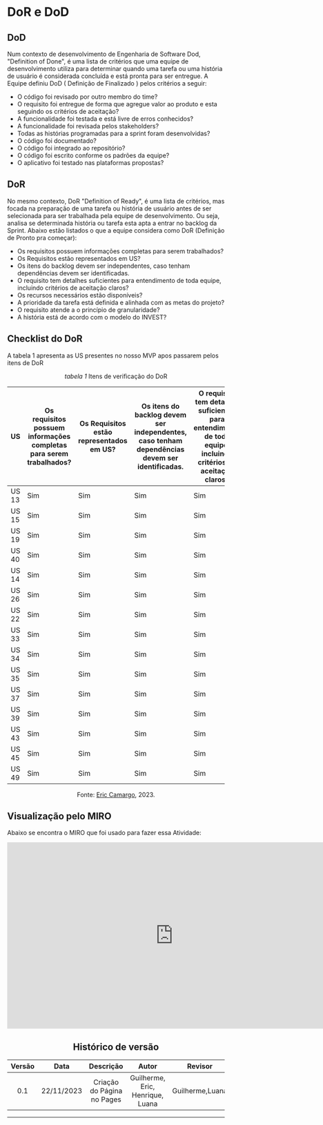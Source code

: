 # DoR e DoD

## DoD

Num contexto de desenvolvimento de Engenharia de Software Dod, "Definition of Done", é uma lista de critérios que uma equipe de desenvolvimento utiliza para determinar quando uma tarefa ou uma história de usuário é considerada concluída e está pronta para ser entregue. A Equipe definiu DoD ( Definição de Finalizado ) pelos critérios a seguir:

- O código foi revisado por outro membro do time?
- O requisito foi entregue de forma que agregue valor ao produto e esta seguindo os critérios de aceitação?
- A funcionalidade foi testada e está livre de erros conhecidos?
- A funcionalidade foi revisada pelos stakeholders?
- Todas as histórias programadas para a sprint foram desenvolvidas?
- O código foi documentado?
- O código foi integrado ao repositório?
- O código foi escrito conforme os padrões da equipe?
- O aplicativo foi testado nas plataformas propostas?


## DoR

No mesmo contexto, DoR "Definition of Ready", é uma lista de critérios, mas focada na preparação de uma tarefa ou história de usuário antes de ser selecionada para ser trabalhada pela equipe de desenvolvimento. Ou seja, analisa se determinada história ou tarefa esta apta a entrar no backlog da Sprint. Abaixo estão listados o que a equipe considera como DoR (Definição de Pronto pra começar):

- Os requisitos possuem informações completas para serem trabalhados?
- Os Requisitos estão representados em US?
- Os itens do backlog devem ser independentes, caso tenham dependências devem ser identificadas.
- O requisito tem detalhes suficientes para entendimento de toda equipe, incluindo critérios de aceitação claros?
- Os recursos necessários estão disponíveis?
- A prioridade da tarefa está definida e alinhada com as metas do projeto?
- O requisito atende a o princípio de granularidade?
- A história está de acordo com o modelo do INVEST?

## Checklist do DoR

A tabela 1 apresenta as US presentes no nosso MVP apos passarem pelos itens de DoR

<center>

_tabela 1_ Itens de verificação do DoR

| US   | Os requisitos possuem informações completas para serem trabalhados? | Os Requisitos estão representados em US? | Os itens do backlog devem ser independentes, caso tenham dependências devem ser identificadas. | O requisito tem detalhes suficientes para entendimento de toda equipe, incluindo critérios de aceitação claros? | Os recursos necessários estão disponíveis? | A prioridade da tarefa está definida e alinhada com as metas do projeto? | O requisito atende ao princípio de granularidade? | A história está de acordo com o modelo do INVEST? |
|------|------------------------------------------------------------------------|-----------------------------------------|--------------------------------------------------------------------------------------------|----------------------------------------------------------------------------------------------------------------------|---------------------------------------------------|-----------------------------------------------------------------|-------------------------------------------------------------------------|--------------------------------------------------|
| US 13| Sim                                                                    | Sim                                     | Sim                                                                                        | Sim                                                                                                                  | Sim                                               | Sim                                                             | Sim                                                                     | Sim                                              |
| US 15| Sim                                                                    | Sim                                     | Sim                                                                                        | Sim                                                                                                                  | Sim                                               | Sim                                                             | Sim                                                                     | Sim                                              |
| US 19| Sim                                                                    | Sim                                     | Sim                                                                                        | Sim                                                                                                                  | Sim                                               | Sim                                                             | Sim                                                                     | Sim                                              |
| US 40| Sim                                                                    | Sim                                     | Sim                                                                                        | Sim                                                                                                                  | Sim                                               | Sim                                                             | Sim                                                                     | Sim                                              |
| US 14| Sim                                                                    | Sim                                     | Sim                                                                                        | Sim                                                                                                                  | Sim                                               | Sim                                                             | Sim                                                                     | Sim                                              |
| US 26| Sim                                                                    | Sim                                     | Sim                                                                                        | Sim                                                                                                                  | Sim                                               | Sim                                                             | Sim                                                                     | Sim                                              |
| US 22| Sim                                                                    | Sim                                     | Sim                                                                                        | Sim                                                                                                                  | Sim                                               | Sim                                                             | Sim                                                                     | Sim                                              |
| US 33| Sim                                                                    | Sim                                     | Sim                                                                                        | Sim                                                                                                                  | Sim                                               | Sim                                                             | Sim                                                                     | Sim                                              |
| US 34| Sim                                                                    | Sim                                     | Sim                                                                                        | Sim                                                                                                                  | Sim                                               | Sim                                                             | Sim                                                                     | Sim                                              |
| US 35| Sim                                                                    | Sim                                     | Sim                                                                                        | Sim                                                                                                                  | Sim                                               | Sim                                                             | Sim                                                                     | Sim                                              |
| US 37| Sim                                                                    | Sim                                     | Sim                                                                                        | Sim                                                                                                                  | Sim                                               | Sim                                                             | Sim                                                                     | Sim                                              |
| US 39| Sim                                                                    | Sim                                     | Sim                                                                                        | Sim                                                                                                                  | Sim                                               | Sim                                                             | Sim                                                                     | Sim                                              |
| US 43| Sim                                                                    | Sim                                     | Sim                                                                                        | Sim                                                                                                                  | Sim                                               | Sim                                                             | Sim                                                                     | Sim                                              |
| US 45| Sim                                                                    | Sim                                     | Sim                                                                                        | Sim                                                                                                                  | Sim                                               | Sim                                                             | Sim                                                                     | Sim                                              |
| US 49| Sim                                                                    | Sim                                     | Sim                                                                                        | Sim                                                                                                                  | Sim                                               | Sim                                                             | Sim                                                                     | Sim                                              |

Fonte: [Eric Camargo](https://github.com/Ericcs10), 2023.

</center>

## Visualização pelo MIRO

Abaixo se encontra o MIRO que foi usado para fazer essa Atividade:

 <center>

<iframe width="768" height="432" src="https://miro.com/app/live-embed/uXjVNWybxac=/?moveToViewport=8083,22571,6912,3498&embedId=637555520257" frameborder="0" scrolling="no" allow="fullscreen; clipboard-read; clipboard-write" allowfullscreen></iframe>

<center>

## Histórico de versão

| Versão |    Data    |      Descrição       |  Autor  | Revisor |
| :----: | :--------: | :------------------: | :-----: | :-----: |
|  0.1   | 22/11/2023 | Criação do Página no Pages | Guilherme, Eric, Henrique, Luana |  Guilherme,Luana |


---